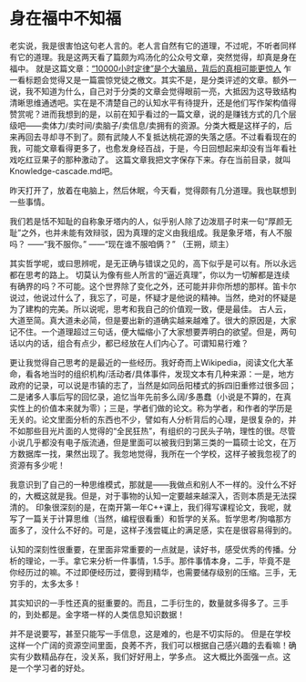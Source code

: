 ﻿# 身在福中不知福
老实说，我是很害怕这句老人言的。老人言自然有它的道理，不过呢，不听者同样有它的道理。我是这两天看了篇颇为鸡汤化的公众号文章，突然觉得，却真是身在福中。
就是这篇文章：[“10000小时定律”是个大骗局，背后的真相可能更惊人](https://www.sohu.com/a/167873640_166683)
乍一看标题会觉得又是一篇震惊党徒之檄文。其实不是，是分类评述的文章。额外一说，我不知道为什么，自己对于分类的文章会觉得眼前一亮，大抵因为这导致结构清晰思维通透吧。实在是不清楚自己的认知水平有待提升，还是他们写作架构值得赞赏呢？进而我想到的是，以前在知乎看过的一篇文章，说的是赚钱方式的几个层级吧——卖体力/卖时间/卖脑子/卖信息/卖拥有的资源。分类大概是这样子的，后来再回去寻却寻不到了。颇有武陵人不复抵达桃花源的失落之感。不过看看现在的我，可能文章看得更多了，也愈发身经百战，于是，今日回想起来却没有当年看社戏吃红豆果子的那种激动了。
这篇文章我把文字保存下来。存在当前目录，就叫Knowledge-cascade.md吧。

昨天打开了，放着在电脑上，然后休眠，今天看，觉得颇有几分道理。我也联想到一些事情。

我们若是恬不知耻的自称象牙塔内的人，似乎别人除了边泼扇子时来一句“厚颜无耻”之外，也并未能有效辩驳，因为真理的定义由我组成。我是象牙塔，有人不服吗？
——“我不服你。”
——“现在谁不服咱俩？”
（王朔，顽主）

其实哲学呢，或曰思辨呢，是无正确与错误之见的，高下似乎是可以有。所以永远都在思考的路上。
切莫认为像有些人所言的“逼近真理”，你以为一切解都是连续有确界的吗？不可能。这个世界除了变化之外，还可能并非你所想的那样。笛卡尔说过，他说过什么了，我忘了，可是，怀疑才是他说的精神。当然，绝对的怀疑是为了建构的完美。所以说呢，思考和我自己的价值观一致，便是最佳。
古人云，大道至简。真大道未必简，但是要出新的道确实越来越难了。很大的原因是，大家记不住。一个道理超过三句话，便大幅缩小了大家想要弄明白的欲望。但是，两句话以内的话，组合有点少，都已经放在人们内心了。可谓知易行难？

更让我觉得自己思考的是最近的一些经历。我好奇而上Wikipedia，阅读文化大革命，看各地当时的组织机构/活动者/具体事件，发现文本有几种来源：一是，地方政府的记录，可以说是市镇的志了，当然是如同岳阳楼式的拆四旧重修过很多回；二是诸多人事后写的回忆录，追忆当年先前多么阔/多愚蠢（小说是不算的，在真实性上的价值本来就为零）；三是，学者们做的论文。称为学者，和作者的学历是无关的。论文里面分析的东西也不少，譬如有人分析背后的心理，是很复杂的，并不如那些目光片面的人觉得的“全民狂热”，有组织的刁民头子呐，理性的很。尽管小说几乎都没有电子版流通，但是里面可以被我归到第三类的一篇硕士论文，在万方数据库一找，果然出现了。我忽地觉得，我所在一个学校，这样子被我忽视了的资源有多少呢！

我意识到了自己的一种思维模式，那就是——我做点和别人不一样的。没什么不好的，大概这就是我。但是，对于事物的认知一定要越来越深入，否则本质是无法探清的。
印象很深刻的是，在南开第一年C++课上，我们得写课程论文，我呢，就写了一篇关于计算思维（当然，编程很看重）和哲学的关系。哲学思考/狗噏那方面多了，没什么不好的。可是，这样子浅尝辄止的满足感，实在是很容易得到的。

认知的深刻性很重要，在里面非常重要的一点就是，读好书，感受优秀的传播。分析的理论，一手。拿它来分析一件事情，1.5手。那件事情本身，二手，毕竟不是你经历过的嘛。不过即便经历过，要得到精华，也需要储存级别的压缩。三手，无穷手的，太多太多！

其实知识的一手性还真的挺重要的。而且，二手衍生的，数量就多得多了。三手的，到处都是。金字塔一样的人类信息知识数据！

并不是说要写，甚至只能写一手信息，这是难的，也是不切实际的。
但是在学校这样一个广阔的资源空间里面，良莠不齐，我们可以根据自己感兴趣的去看嘛！确实有少数精品存在，没关系，我们好好用上，学多点。
这大概比外面强一点。这是一个学习者的好处。